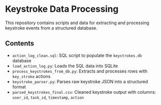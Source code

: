 # Keystroke Data Processing

This repository contains scripts and data for extracting and processing keystroke events from a structured database.

## Contents

- `action_log_clean.sql`: SQL script to populate the `keystrokes.db` database
- `load_action_log.py`: Loads the SQL data into SQLite
- `process_keystrokes_from_db.py`: Extracts and processes rows with `key_stroke` actions
- `keystroke_parser.py`: Parses raw keystroke JSON into a structured format
- `parsed_keystrokes_final.csv`: Cleaned keystroke output with columns: `user_id`, `task_id`, `timestamp`, `action`
